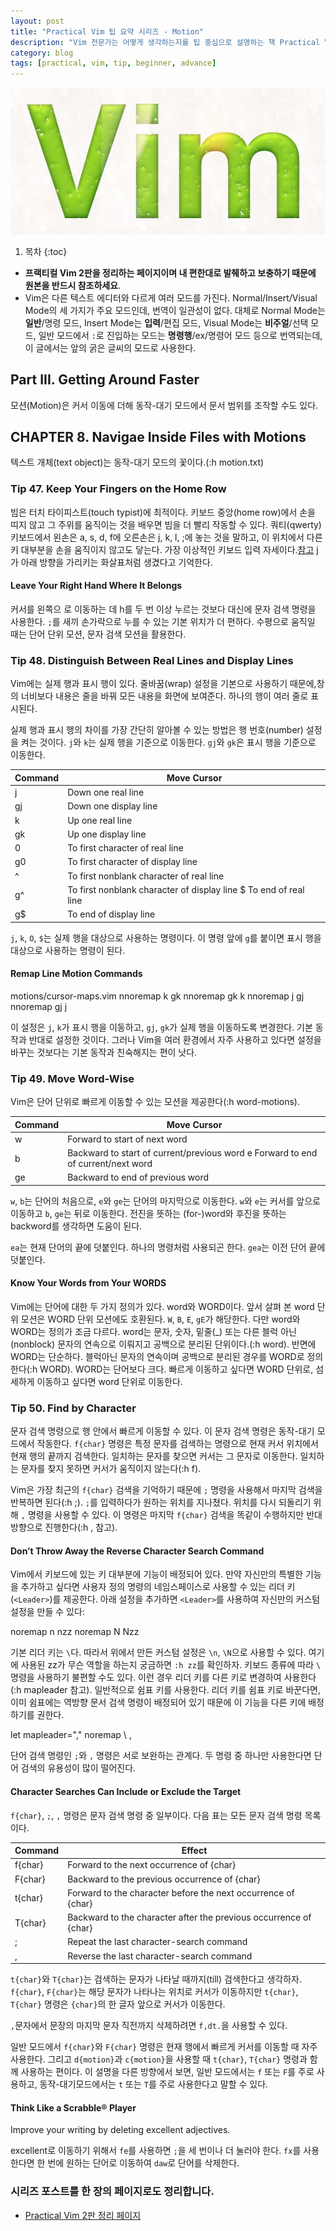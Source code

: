 ```yaml
---
layout: post
title: "Practical Vim 팁 요약 시리즈 - Motion"
description: "Vim 전문가는 어떻게 생각하는지를 팁 중심으로 설명하는 책 Practical Vim 2판을 요약하는 시리즈"
category: blog
tags: [practical, vim, tip, beginner, advance]
---
```


![Vim 3D](/images/posts/vim.jpg)

1. 목차
{:toc}

- **프랙티컬 Vim 2판을 정리하는 페이지이며 내 편한대로 발췌하고 보충하기 때문에 원본을 반드시 참조하세요**.
- Vim은 다른 텍스트 에디터와 다르게 여러 모드를 가진다. Normal/Insert/Visual Mode의 세 가지가 주요 모드인데, 번역이 일관성이 없다. 대체로  Normal Mode는 **일반**/명령 모드, Insert Mode는 **입력**/편집 모드, Visual Mode는 **비주얼**/선택 모드, 일반 모드에서 `:`로 진입하는 모드는 **명령행**/ex/명령어 모드 등으로 번역되는데, 이 글에서는 앞의 굵은 글씨의 모드로 사용한다.

## Part III. Getting Around Faster

모션(Motion)은 커서 이동에 더해 동작-대기 모드에서 문서 범위를 조작할 수도 있다.

## CHAPTER 8. Navigae Inside Files with Motions

텍스트 개체(text object)는 동작-대기 모드의 꽃이다.(:h motion.txt)

### Tip 47. Keep Your Fingers on the Home Row

빔은 터치 타이피스트(touch typist)에 최적이다. 키보드 중앙(home row)에서 손을 띠지 않고 그 주위를 움직이는 것을 배우면 빔을 더 빨리 작동할 수 있다. 쿼티(qwerty) 키보드에서 왼손은 a, s, d, f에 오른손은 j, k, l, ;에 놓는 것을 말하고, 이 위치에서 다른 키 대부분을 손을 움직이지 않고도 닿는다. 가장 이상적인 키보드 입력 자세이다.[참고](http://www.catonmat.net/blog/why-vim-uses-hjkl-as-arrow-keys/) j가 아래 방향을 가리키는 화살표처럼 생겼다고 기억한다.

#### Leave Your Right Hand Where It Belongs

커서를 왼쪽으 로 이동하는 데 h를 두 번 이상 누르는 것보다 대신에 문자 검색 명령을 사용한다. `;`를 새끼 손가락으로 누를 수 있는 기본 위치가 더 편하다. 수평으로 움직일 때는 단어 단위 모션, 문자 검색 모션을 활용한다.

### Tip 48. Distinguish Between Real Lines and Display Lines

Vim에는 실제 행과 표시 행이 있다. 줄바꿈(wrap) 설정을 기본으로 사용하기 때문에,창의 너비보다 내용은 줄을 바꿔 모든 내용을 화면에 보여준다. 하나의 행이 여러 줄로 표시된다.

실제 행과 표시 행의 차이를 가장 간단히 알아볼 수 있는 방법은 행 번호(number) 설정을 켜는 것이다.
`j`와 `k`는 실제 행을 기준으로 이동한다. `gj`와 `gk`은 표시 행을 기준으로 이동한다.

| Command | Move Cursor                                                       |
|---------|-------------------------------------------------------------------|
| j       | Down one real line                                                |
| gj      | Down one display line                                             |
| k       | Up one real line                                                  |
| gk      | Up one display line                                               |
| 0       | To first character of real line                                   |
| g0      | To first character of display line                                |
| ^       | To first nonblank character of real line                          |
| g^      | To first nonblank character of display line $ To end of real line |
| g$      | To end of display line                                            |

`j`, `k`, `O`, `$`는 실제 행을 대상으로 사용하는 명령이다. 이 명령 앞에 `g`를 붙이면 표시 행을 대상으로 사용하는 명령이 된다.

>
#### Remap Line Motion Commands
>
motions/cursor-maps.vim
nnoremap k gk
nnoremap gk k
nnoremap j gj
nnoremap gj j
>
이 설정은 `j`, `k`가 표시 행을 이동하고, `gj`, `gk`가 실제 행을 이동하도록 변경한다. 기본 동작과 반대로 설정한 것이다. 그러나 Vim을 여러 환경에서 자주 사용하고 있다면 설정을 바꾸는 것보다는 기본 동작과 친숙해지는 편이 낫다.
>

### Tip 49. Move Word-Wise

Vim은 단어 단위로 빠르게 이동할 수 있는 모션을 제공한다(:h word-motions).

| Command | Move Cursor                                                                      |
|---------|----------------------------------------------------------------------------------|
| w       | Forward to start of next word                                                    |
| b       | Backward to start of current/previous word e Forward to end of current/next word |
| ge      | Backward to end of previous word                                                 |

`w`, `b`는 단어의 처음으로, `e`와 `ge`는 단어의 마지막으로 이동한다. `w`와 `e`는 커서를 앞으로 이동하고 `b`, `ge`는 뒤로 이동한다. 전진을 뜻하는 (for-)word와 후진을 뜻하는 backword를 생각하면 도움이 된다.

`ea`는 현재 단어의 끝에 덧붙인다. 하나의 명령처럼 사용되곤 한다. `gea`는 이전 단어 끝에 덧붙인다.

#### Know Your Words from Your WORDS

Vim에는 단어에 대한 두 가지 정의가 있다. word와 WORD이다. 앞서 살펴 본 word 단위 모션은 WORD 단위 모션에도 호환된다. `W`, `B`, `E`, `gE`가 해당한다. 다만 word와 WORD는 정의가 조금 다르다. word는 문자, 숫자, 밑줄(_) 또는 다른 블럭 아닌(nonblock) 문자의 연속으로 이뤄지고 공백으로 분리된 단위이다.(:h word). 반면에 WORD는 단순하다. 블럭아닌 문자의 연속이며 공백으로 분리된 경우를 WORD로 정의한다(:h WORD). WORD는 단어보다 크다. 빠르게 이동하고 싶다면 WORD 단위로, 섬세하게 이동하고 싶다면 word 단위로 이동한다.

### Tip 50. Find by Character

문자 검색 명령으로 행 안에서 빠르게 이동할 수 있다. 이 문자 검색 명령은 동작-대기 모드에서 작동한다. `f{char}` 명령은 특정 문자를 검색하는 명령으로 현재 커서 위치에서 현재 행의 끝까지 검색한다. 일치하는 문자를 찾으면 커서는 그 문자로 이동한다. 일치하는 문자를 찾지 못하면 커서가 움직이지 않는다(:h f).

Vim은 가장 최근의 `f{char}` 검색을 기억하기 때문에 `;` 명령을 사용해서 마지막 검색을 반복하면 된다(:h ;). `;`를 입력하다가 원하는 위치를 지나쳤다. 위치를 다시 되돌리기 위해 `,` 명령을 사용할 수 있다. 이 명령은 마지막 `f{char}` 검색을 똑같이 수행하지만 반대 방향으로 진행한다(:h , 참고).

>
#### Don’t Throw Away the Reverse Character Search Command
>
Vim에서 키보드에 있는 키 대부분에 기능이 배정되어 있다. 만약 자신만의 특별한 기능을 추가하고 싶다면 사용자 정의 명령의 네임스페이스로 사용할 수 있는 리더 키(`<Leader>`)를 제공한다. 아래 설정을 추가하면 `<Leader>`를 사용하여 자신만의 커스텀 설정을 만들 수 있다:
>
noremap <Leader>n nzz
noremap <Leader>N Nzz
>
기본 리더 키는 `\`다. 따라서 위에서 만든 커스텀 설정은 `\n`, `\N`으로 사용할 수 있다. 여기에 사용된 zz가 무슨 역할을 하는지 궁금하면 `:h zz`를 확인하자.
키보드 종류에 따라 `\` 명령을 사용하기 불편할 수도 있다. 이런 경우 리더 키를 다른 키로 변경하여 사용한다(:h mapleader 참고). 일반적으로 쉼표 키를 사용한다. 리더 키를 쉼표 키로 바꾼다면, 이미 쉼표에는 역방향 문서 검색 명령이 배정되어 있기 때문에 이 기능을 다른 키에 배정하기를 권한다.
>
let mapleader=","
noremap \ ,
>
단어 검색 명령인 `;`와 `,` 명령은 서로 보완하는 관계다. 두 명령 중 하나만 사용한다면 단어 검색의 유용성이 많이 떨어진다.
>

#### Character Searches Can Include or Exclude the Target

`f{char}`, `;`, `,` 명령은 문자 검색 명령 중 일부이다. 다음 표는 모든 문자 검색 명령 목록이다.

| Command | Effect                                                            |
|---------|-------------------------------------------------------------------|
| f{char} | Forward to the next occurrence of {char}                          |
| F{char} | Backward to the previous occurrence of {char}                     |
| t{char} | Forward to the character before the next occurrence of {char}     |
| T{char} | Backward to the character after the previous occurrence of {char} |
| ;       | Repeat the last character-search command                          |
| ,       | Reverse the last character-search command                         |

`t{char}`와 `T{char}`는 검색하는 문자가 나타날 때까지(till) 검색한다고 생각하자. `f{char}`, `F{char}`는 해당 문자가 나타나는 위치로 커서가 이동하지만 `t{char}`, `T{char}` 명령은 `{char}`의 한 글자 앞으로 커서가 이동한다.

`,`문자에서 문장의 마지막 문자 직전까지 삭제하려면 `f,dt.`을 사용할 수 있다.

일반 모드에서 `f{char}`와 `F{char}` 명령은 현재 행에서 빠르게 커서를 이동할 때 자주 사용한다. 그리고 `d{motion}`과 `c{motion}`을 사용할 때 `t{char}`, `T{char}` 명령과 함께 사용하는 편이다. 이 설명을 다른 방향에서 보면, 일반 모드에서는 `f` 또는 `F`를 주로 사용하고, 동작-대기모드에서는 `t` 또는 `T`를 주로 사용한다고 말할 수 있다.

#### Think Like a Scrabble® Player

Improve your writing by deleting excellent adjectives.

excellent로 이동하기 위해서 `fe`를 사용하면 `;`을 세 번이나 더 눌러야 한다. `fx`를 사용한다면 한 번에 원하는 단어로 이동하여 `daw`로 단어를 삭제한다.


### 시리즈 포스트를 한 장의 페이지로도 정리합니다.

* [Practical Vim 2판 정리 페이지](https://nolboo.kim/practical-vim/)


